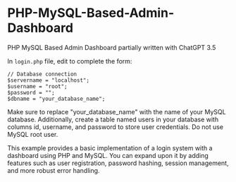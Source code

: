 # PHP-MySQL-Based-Admin-Dashboard
PHP MySQL Based Admin Dashboard partially written with ChatGPT 3.5

In `login.php` file, edit to complete the form:

```
// Database connection
$servername = "localhost";
$username = "root";
$password = "";
$dbname = "your_database_name";
```


Make sure to replace "your_database_name" with the name of your MySQL database. Additionally, create a table named users in your database with columns id, username, and password to store user credentials. Do not use MySQL root user.

This example provides a basic implementation of a login system with a dashboard using PHP and MySQL. You can expand upon it by adding features such as user registration, password hashing, session management, and more robust error handling.






